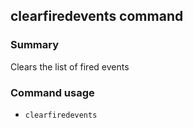 ## clearfiredevents command

### Summary

Clears the list of fired events

### Command usage

* `clearfiredevents`